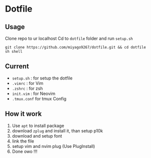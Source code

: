 # Dotfile

## Usage 

Clone repo to ur localhost
Cd to `dotfile` folder and run `setup.sh`

```shell
git clone https://github.com/miyago9267/dotfile.git && cd dotfile
sh shell
```

## Current

- `setup.sh` : for setup the dotfile
- `.vimrc` : for Vim 
- `.zshrc` : for zsh
- `init.vim` : for Neovim
- `.tmux.conf` for tmux Config

## How it work

1. Use `apt` to install package
2. download `zplug` and install it, than setup p10k
3. download and setup font
4. link the file
5. setup vim and nvim plug (Use PlugInstall)
6. Done owo !!!
